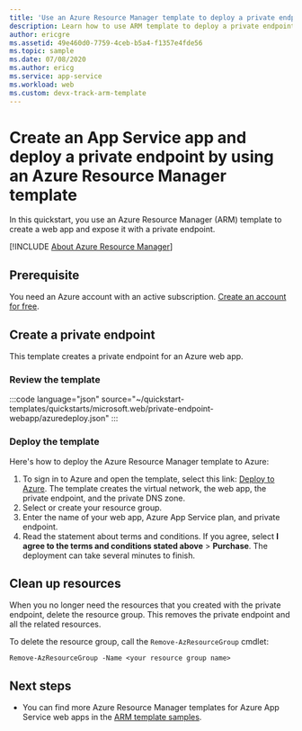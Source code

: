 ```yaml
---
title: 'Use an Azure Resource Manager template to deploy a private endpoint for a web app'
description: Learn how to use ARM template to deploy a private endpoint for your web app.
author: ericgre
ms.assetid: 49e460d0-7759-4ceb-b5a4-f1357e4fde56
ms.topic: sample
ms.date: 07/08/2020
ms.author: ericg
ms.service: app-service
ms.workload: web 
ms.custom: devx-track-arm-template
---
```


# Create an App Service app and deploy a private endpoint by using an Azure Resource Manager template

In this quickstart, you use an Azure Resource Manager (ARM) template to create a web app and expose it with a private endpoint.

[!INCLUDE [About Azure Resource Manager](../../../includes/resource-manager-quickstart-introduction.md)]

## Prerequisite

You need an Azure account with an active subscription. [Create an account for free](https://azure.microsoft.com/free/?WT.mc_id=A261C142F).

## Create a private endpoint

This template creates a private endpoint for an Azure web app.

### Review the template

:::code language="json" source="~/quickstart-templates/quickstarts/microsoft.web/private-endpoint-webapp/azuredeploy.json" :::

### Deploy the template

Here's how to deploy the Azure Resource Manager template to Azure:

1. To sign in to Azure and open the template, select this link:  [Deploy to Azure](https://portal.azure.com/#create/Microsoft.Template/uri/https%3A%2F%2Fraw.githubusercontent.com%2FAzure%2Fazure-quickstart-templates%2Fmaster%2Fquickstarts%2Fmicrosoft.web%2Fprivate-endpoint-webapp%2Fazuredeploy.json). The template creates the virtual network, the web app, the private endpoint, and the private DNS zone.
2. Select or create your resource group.
3. Enter the name of your web app, Azure App Service plan, and private endpoint.
5. Read the statement about terms and conditions. If you agree, select **I agree to the terms and conditions stated above** > **Purchase**. The deployment can take several minutes to finish.

## Clean up resources

When you no longer need the resources that you created with the private endpoint, delete the resource group. This removes the private endpoint and all the related resources.

To delete the resource group, call the `Remove-AzResourceGroup` cmdlet:

```azurepowershell-interactive
Remove-AzResourceGroup -Name <your resource group name>
```

## Next steps

- You can find more Azure Resource Manager templates for Azure App Service web apps in the [ARM template samples](../samples-resource-manager-templates.md).
